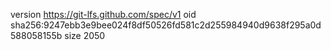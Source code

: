 version https://git-lfs.github.com/spec/v1
oid sha256:9247ebb3e9bee024f8df50526fd581c2d255984940d9638f295a0d588058155b
size 2050
